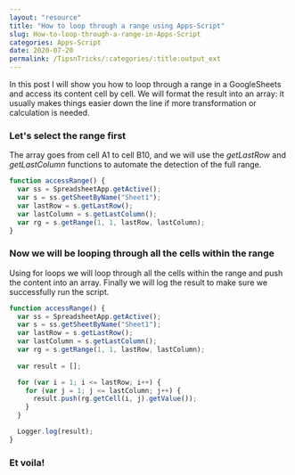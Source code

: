 ```yaml
---
layout: "resource"
title: "How to loop through a range using Apps-Script"
slug: How-to-loop-through-a-range-in-Apps-Script
categories: Apps-Script
date: 2020-07-20
permalink: /TipsnTricks/:categories/:title:output_ext
---
```


In this post I will show you how to loop through a range in a GoogleSheets and access its content cell by cell. We will format the result into an array: it usually makes things easier down the line if more transformation or calculation is needed.

### Let's select the range first

The array goes from cell A1 to cell B10, and we will use the <em>getLastRow</em> and <em>getLastColumn</em> functions to automate the detection of the full range.

```javascript
function accessRange() {
  var ss = SpreadsheetApp.getActive();
  var s = ss.getSheetByName("Sheet1");
  var lastRow = s.getLastRow();
  var lastColumn = s.getLastColumn();
  var rg = s.getRange(1, 1, lastRow, lastColumn);
}
```

### Now we will be looping through all the cells within the range

Using for loops we will loop through all the cells within the range and push the content into an array. Finally we will log the result to make sure we successfully run the script.

```javascript
function accessRange() {
  var ss = SpreadsheetApp.getActive();
  var s = ss.getSheetByName("Sheet1");
  var lastRow = s.getLastRow();
  var lastColumn = s.getLastColumn();
  var rg = s.getRange(1, 1, lastRow, lastColumn);
  
  var result = [];

  for (var i = 1; i <= lastRow; i++) {
    for (var j = 1; j <= lastColumn; j++) {    
      result.push(rg.getCell(i, j).getValue());
    }
  }

  Logger.log(result);
}
```

### Et voila!